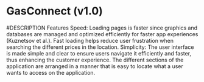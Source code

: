 # GasConnect (v1.0)

#DESCRIPTION
Features
Speed: Loading pages is faster since graphics and databases are managed and optimized efficiently for faster app experiences (Kuznetsov et al.). Fast loading helps reduce user frustration when searching the different prices in the location. 
Simplicity: The user interface is made simple and clear to ensure users navigate it efficiently and faster, thus enhancing the customer experience. The different sections of the application are arranged in a manner that is easy to locate what a user wants to access on the application. 
